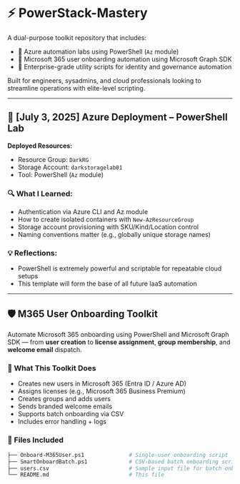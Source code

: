 # ⚡ PowerStack-Mastery

A dual-purpose toolkit repository that includes:
- 🔷 Azure automation labs using PowerShell (`Az` module)
- 🔷 Microsoft 365 user onboarding automation using Microsoft Graph SDK
- 🔷 Enterprise-grade utility scripts for identity and governance automation

Built for engineers, sysadmins, and cloud professionals looking to streamline operations with elite-level scripting.

---

## 📅 [July 3, 2025] Azure Deployment – PowerShell Lab

**Deployed Resources:**
- Resource Group: `DarkRG`
- Storage Account: `darkstoragelab01`
- Tool: PowerShell (`Az` module)

### 🔍 What I Learned:
- Authentication via Azure CLI and Az module
- How to create isolated containers with `New-AzResourceGroup`
- Storage account provisioning with SKU/Kind/Location control
- Naming conventions matter (e.g., globally unique storage names)

### 💡 Reflections:
- PowerShell is extremely powerful and scriptable for repeatable cloud setups
- This template will form the base of all future IaaS automation

---

## 🛡️ M365 User Onboarding Toolkit

Automate Microsoft 365 onboarding using PowerShell and Microsoft Graph SDK — from **user creation** to **license assignment**, **group membership**, and **welcome email** dispatch.

### 🔧 What This Toolkit Does

- Creates new users in Microsoft 365 (Entra ID / Azure AD)
- Assigns licenses (e.g., Microsoft 365 Business Premium)
- Creates groups and adds users
- Sends branded welcome emails
- Supports batch onboarding via CSV
- Includes error handling + logs

### 📂 Files Included

```bash
├── Onboard-M365User.ps1              # Single-user onboarding script
├── SmartOnboardBatch.ps1             # CSV-based batch onboarding script
├── users.csv                         # Sample input file for batch onboarding
└── README.md                         # This file
